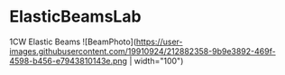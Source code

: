 # ElasticBeamsLab
1CW Elastic Beams
![BeamPhoto](https://user-images.githubusercontent.com/19910924/212882358-9b9e3892-469f-4598-b456-e7943810143e.png | width="100")
